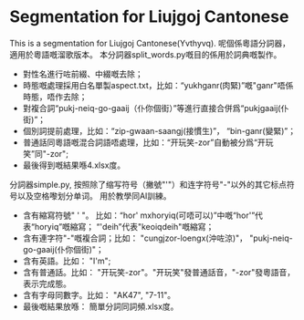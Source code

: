 # Segmentation for Liujgoj Cantonese
This is a segmentation for Liujgoj Cantonese(Yvthyvq).  呢個係粵語分詞器，適用於粵語嘅溜歌版本。
本分詞器split_words.py嘅目的係用於詞典嘅製作。

* 對性名進行咗前綴、中綴嘅去除；
* 時態嘅處理採用白名單製aspect.txt，比如：“yukhganr(肉緊)”嘅"ganr"唔係時態，唔作去除；
* 對複合詞“pukj-neiq-go-gaaij（仆你個街）”等進行直接合併爲“pukjgaaij(仆街)”；
* 個別詞提前處理，比如：“zip-gwaan-saangj(接慣生)”， “bin-ganr(變緊)”；
* 普通話同粵語嘅混合詞語唔處理，比如：“开玩笑-zor”自動被分爲“开玩笑”同"-zor";
* 最後得到嘅結果喺4.xlsx度。


分詞器simple.py, 按照除了缩写符号（撇號"'"）和连字符号"-"以外的其它标点符号以及空格嚟划分单词。 用於教學同AI訓練。

* 含有縮寫符號" ' "。 比如：“hor' mxhoryiq(可唔可以)”中嘅“hor'”代表“horyiq”嘅縮寫； “'deih”代表"keoiqdeih"嘅縮寫；
* 含有連字符"-"嘅複合詞；比如： "cungjzor-loengx(沖咗涼)"， "pukj-neiq-go-gaaij(仆你個街)"；
* 含有英語。比如： "I'm";
* 含有普通話。比如： "开玩笑-zor"。"开玩笑"發普通話音，"-zor"發粵語音，表示完成態。
* 含有字母同數字。比如： "AK47", "7-11"。
* 最後嘅結果放喺： 簡單分詞同詞頻.xlsx度。
